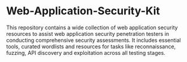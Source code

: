 # Web-Application-Security-Kit
This repository contains a wide collection of web application security resources to assist web application security penetration testers in conducting comprehensive security assessments. It includes essential tools, curated wordlists and resources for tasks like reconnaissance, fuzzing, API discovery and exploitation across all testing stages.
